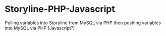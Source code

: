Storyline-PHP-Javascript
========================

Pulling variables into Storyline from MySQL via PHP then pushing variables into MySQL via PHP (Javascript?)
